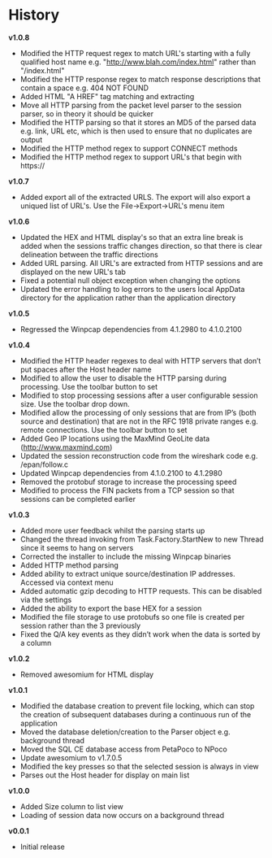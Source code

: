 # History #

**v1.0.8**

- Modified the HTTP request regex to match URL's starting with a fully qualified host name e.g. "http://www.blah.com/index.html" rather than "/index.html"
- Modified the HTTP response regex to match response descriptions that contain a space e.g. 404 NOT FOUND
- Added HTML "A HREF" tag matching and extracting 
- Move all HTTP parsing from the packet level parser to the session parser, so in theory it should be quicker
- Modified the HTTP parsing so that it stores an MD5 of the parsed data e.g. link, URL etc, which is then used to ensure that no duplicates are output
- Modified the HTTP method regex to support CONNECT methods
- Modified the HTTP method regex to support URL's that begin with https://

**v1.0.7**

- Added export all of the extracted URLS. The export will also export a uniqued list of URL's. Use the File->Export->URL's menu item

**v1.0.6**

- Updated the HEX and HTML display's so that an extra line break is added when the sessions traffic changes direction, so that there is clear delineation between the traffic directions
- Added URL parsing. All URL's are extracted from HTTP sessions and are displayed on the new URL's tab
- Fixed a potential null object exception when changing the options
- Updated the error handling to log errors to the users local AppData directory for the application rather than the application directory 

**v1.0.5**

- Regressed the Winpcap dependencies from 4.1.2980 to 4.1.0.2100 

**v1.0.4**

- Modified the HTTP header regexes to deal with HTTP servers that don’t put spaces after the Host header name
- Modified to allow the user to disable the HTTP parsing during processing. Use the toolbar button to set
- Modified to stop processing sessions after a user configurable session size. Use the toolbar drop down.
- Modified allow the processing of only sessions that are from IP’s (both source and destination) that are not in the RFC 1918 private ranges e.g. remote connections. Use the toolbar button to set
- Added Geo IP locations using the MaxMind GeoLite data (http://www.maxmind.com)
- Updated the session reconstruction code from the wireshark code e.g. /epan/follow.c
- Updated Winpcap dependencies from 4.1.0.2100 to 4.1.2980
- Removed the protobuf storage to increase the processing speed
- Modified to process the FIN packets from a TCP session so that sessions can be completed earlier
 
**v1.0.3**

- Added more user feedback whilst the parsing starts up
- Changed the thread invoking from Task.Factory.StartNew to new Thread since it seems to hang on servers
- Corrected the installer to include the missing Winpcap binaries
- Added HTTP method parsing
- Added ability to extract unique source/destination IP addresses. Accessed via context menu
- Added automatic gzip decoding to HTTP requests. This can be disabled via the settings
- Added the ability to export the base HEX for a session
- Modified the file storage to use protobufs so one file is created per session rather than the 3 previously
- Fixed the Q/A key events as they didn’t work when the data is sorted by a column

**v1.0.2**

- Removed awesomium for HTML display

**v1.0.1**

- Modified the database creation to prevent file locking, which can stop the creation of subsequent databases during a continuous run of the application
- Moved the database deletion/creation to the Parser object e.g. background thread
- Moved the SQL CE database access from PetaPoco to NPoco
- Update awesomium to v1.7.0.5
- Modified the key presses so that the selected session is always in view
- Parses out the Host header for display on main list

**v1.0.0**

- Added Size column to list view
- Loading of session data now occurs on a background thread
 
**v0.0.1**

- Initial release
